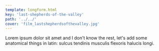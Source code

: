 ```yaml
---
template: longform.html
key: 'last-shepherds-of-the-valley'
path: '../../'
cover: 'film_lastshepherdsofthevalley.jpg'
---
```


Lorem ipsum dolor sit amet and I don't know the rest, let's add some anatomical things in latin: sulcus tendinis musculis flexoris halucis longi.
